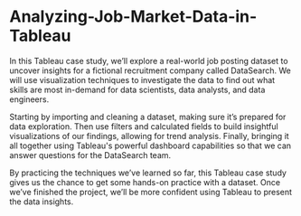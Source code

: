 # Analyzing-Job-Market-Data-in-Tableau

In this Tableau case study, we’ll explore a real-world job posting dataset to uncover insights for a fictional recruitment company called DataSearch. We will use visualization techniques to investigate the data to find out what skills are most in-demand for data scientists, data analysts, and data engineers.

Starting by importing and cleaning a dataset, making sure it’s prepared for data exploration. Then use filters and calculated fields to build insightful visualizations of our findings, allowing for trend analysis. Finally, bringing it all together using Tableau's powerful dashboard capabilities so that we can answer questions for the DataSearch team.

By practicing the techniques we’ve learned so far, this Tableau case study gives us the chance to get some hands-on practice with a dataset. Once we’ve finished the project, we’ll be more confident using Tableau to present the data insights.
